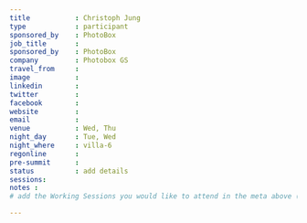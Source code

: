 ```yaml
---
title           : Christoph Jung
type            : participant
sponsored_by    : PhotoBox
job_title       :
sponsored_by    : PhotoBox
company         : Photobox GS
travel_from     :
image           :
linkedin        :
twitter         :
facebook        :
website         :
email           :
venue           : Wed, Thu
night_day       : Tue, Wed
night_where     : villa-6
regonline       :
pre-summit      :
status          : add details
sessions:
notes :
# add the Working Sessions you would like to attend in the meta above (use the session's title) e.g. sessions (one per line): -Security Playbooks Diagrams -Hackathon Daily Sessions

---
```


<!-- put more details about participant here -->
